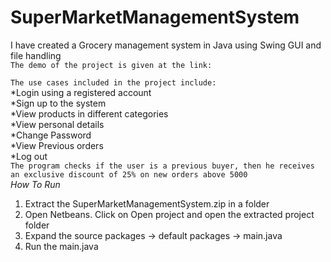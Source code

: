 # SuperMarketManagementSystem
I have created a Grocery management system in Java using Swing GUI and file handling  
`The demo of the project is given at the link:`  

`The use cases included in the project include:`  
*Login using a registered account  
*Sign up to the system  
*View products in different categories  
*View personal details  
*Change Password  
*View Previous orders  
*Log out  
`The program checks if the user is a previous buyer, then he receives an exclusive discount of 25% on new orders above 5000`    
*How To Run*    
1. Extract the SuperMarketManagementSystem.zip in a folder  
2. Open Netbeans. Click on Open project and open the extracted project folder  
3. Expand the source packages -> default packages -> main.java  
4. Run the main.java

